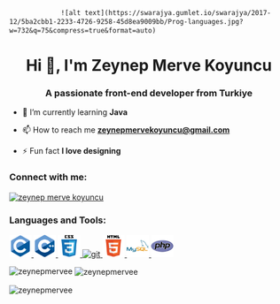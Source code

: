                  ![alt text](https://swarajya.gumlet.io/swarajya/2017-12/5ba2cbb1-2233-4726-9258-45d8ea9009bb/Prog-languages.jpg?w=732&q=75&compress=true&format=auto)
<h1 align="center">Hi 👋, I'm Zeynep Merve Koyuncu</h1>
<h3 align="center">A passionate front-end developer from Turkiye</h3>

- 🌱 I’m currently learning **Java**

- 📫 How to reach me **zeynepmervekoyuncu@gmail.com**

- ⚡ Fun fact **I love designing**

<h3 align="left">Connect with me:</h3>
<p align="left">
<a href="https://linkedin.com/in/zeynep-merve-koyuncu-705406246/" target="blank"><img align="center" src="https://raw.githubusercontent.com/rahuldkjain/github-profile-readme-generator/master/src/images/icons/Social/linked-in-alt.svg" alt="zeynep merve koyuncu" height="30" width="40" /></a>
</p>

<h3 align="left">Languages and Tools:</h3>
<p align="left"> <a href="https://www.cprogramming.com/" target="_blank" rel="noreferrer"> <img src="https://raw.githubusercontent.com/devicons/devicon/master/icons/c/c-original.svg" alt="c" width="40" height="40"/> </a> <a href="https://www.w3schools.com/cpp/" target="_blank" rel="noreferrer"> <img src="https://raw.githubusercontent.com/devicons/devicon/master/icons/cplusplus/cplusplus-original.svg" alt="cplusplus" width="40" height="40"/> </a> <a href="https://www.w3schools.com/css/" target="_blank" rel="noreferrer"> <img src="https://raw.githubusercontent.com/devicons/devicon/master/icons/css3/css3-original-wordmark.svg" alt="css3" width="40" height="40"/> </a> <a href="https://git-scm.com/" target="_blank" rel="noreferrer"> <img src="https://www.vectorlogo.zone/logos/git-scm/git-scm-icon.svg" alt="git" width="40" height="40"/> </a> <a href="https://www.w3.org/html/" target="_blank" rel="noreferrer"> <img src="https://raw.githubusercontent.com/devicons/devicon/master/icons/html5/html5-original-wordmark.svg" alt="html5" width="40" height="40"/> </a> <a href="https://www.mysql.com/" target="_blank" rel="noreferrer"> <img src="https://raw.githubusercontent.com/devicons/devicon/master/icons/mysql/mysql-original-wordmark.svg" alt="mysql" width="40" height="40"/> </a> <a href="https://www.php.net" target="_blank" rel="noreferrer"> <img src="https://raw.githubusercontent.com/devicons/devicon/master/icons/php/php-original.svg" alt="php" width="40" height="40"/> </a> </p>

<p><img align="left" src="https://github-readme-stats.vercel.app/api/top-langs?username=zeynepmervee&show_icons=true&locale=en&layout=compact" alt="zeynepmervee" /></p>

<p>&nbsp;<img align="center" src="https://github-readme-stats.vercel.app/api?username=zeynepmervee&show_icons=true&locale=en" alt="zeynepmervee" /></p>

<p><img align="center" src="https://github-readme-streak-stats.herokuapp.com/?user=zeynepmervee&" alt="zeynepmervee" /></p>

